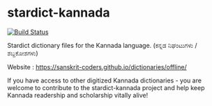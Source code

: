 stardict-kannada
================

[![Build Status](https://travis-ci.com/indic-dict/stardict-kannada.svg?branch=master)](https://travis-ci.com/indic-dict/stardict-kannada)

Stardict dictionary files for the Kannada language. (ಕನ್ನಡ ನಿಘಂಟುಗಳು / ಶಬ್ದಕೋಶಗಳು)

Website : <https://sanskrit-coders.github.io/dictionaries/offline/>

If you have access to other digitized Kannada dictionaries - you are welcome to contribute to the stardict-kannada project and help keep Kannada readership and scholarship vitally alive!
